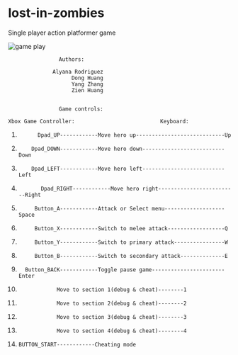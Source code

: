 # lost-in-zombies
Single player action platformer game

![game play](https://user-images.githubusercontent.com/21269499/32973999-e8488336-cc5f-11e7-9acf-c241f05e232c.PNG)

					Authors:

				  Alyana Rodriguez
      				  	Dong Huang
      					Yang Zhang
      					Zien Huang


					Game controls:

	Xbox Game Controller:							Keyboard:

1. 		     Dpad_UP------------Move hero up----------------------------Up
2. 		   Dpad_DOWN------------Move hero down--------------------------Down
3. 		   Dpad_LEFT------------Move hero left--------------------------Left
4. 	          Dpad_RIGHT------------Move hero right-------------------------Right
5. 		    Button_A------------Attack or Select menu-------------------Space
6. 		    Button_X------------Switch to melee attack------------------Q
7. 		    Button_Y------------Switch to primary attack----------------W
8. 		    Button_B------------Switch to secondary attack--------------E
9.		 Button_BACK------------Toggle pause game-----------------------Enter
10.					Move to section 1(debug & cheat)--------1
11.					Move to section 2(debug & cheat)--------2
12.					Move to section 3(debug & cheat)--------3
13.					Move to section 4(debug & cheat)--------4
14.		BUTTON_START------------Cheating mode
